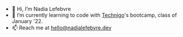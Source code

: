 - 👋 Hi, I’m Nadia Lefebvre
- 🌱 I’m currently learning to code with <a class="reference" href="https://www.technigo.io" title="Technigo">Technigo</a>'s bootcamp, class of January '22.
- 📫 Reach me at <a class="reference" href="hello@nadialefebvre.dev" title="Nadia Lefebvre">hello@nadialefebvre.dev</a>

<!---
nadialefebvre/nadialefebvre is a ✨ special ✨ repository because its `README.md` (this file) appears on your GitHub profile.
You can click the Preview link to take a look at your changes.
--->
